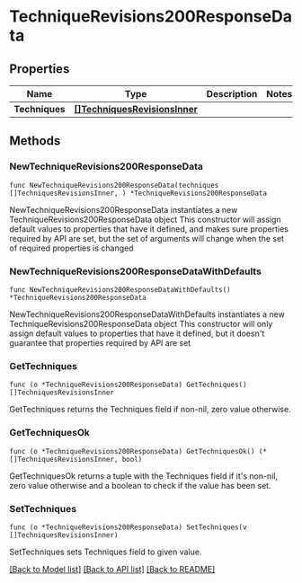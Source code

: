 # TechniqueRevisions200ResponseData

## Properties

Name | Type | Description | Notes
------------ | ------------- | ------------- | -------------
**Techniques** | [**[]TechniquesRevisionsInner**](TechniquesRevisionsInner.md) |  | 

## Methods

### NewTechniqueRevisions200ResponseData

`func NewTechniqueRevisions200ResponseData(techniques []TechniquesRevisionsInner, ) *TechniqueRevisions200ResponseData`

NewTechniqueRevisions200ResponseData instantiates a new TechniqueRevisions200ResponseData object
This constructor will assign default values to properties that have it defined,
and makes sure properties required by API are set, but the set of arguments
will change when the set of required properties is changed

### NewTechniqueRevisions200ResponseDataWithDefaults

`func NewTechniqueRevisions200ResponseDataWithDefaults() *TechniqueRevisions200ResponseData`

NewTechniqueRevisions200ResponseDataWithDefaults instantiates a new TechniqueRevisions200ResponseData object
This constructor will only assign default values to properties that have it defined,
but it doesn't guarantee that properties required by API are set

### GetTechniques

`func (o *TechniqueRevisions200ResponseData) GetTechniques() []TechniquesRevisionsInner`

GetTechniques returns the Techniques field if non-nil, zero value otherwise.

### GetTechniquesOk

`func (o *TechniqueRevisions200ResponseData) GetTechniquesOk() (*[]TechniquesRevisionsInner, bool)`

GetTechniquesOk returns a tuple with the Techniques field if it's non-nil, zero value otherwise
and a boolean to check if the value has been set.

### SetTechniques

`func (o *TechniqueRevisions200ResponseData) SetTechniques(v []TechniquesRevisionsInner)`

SetTechniques sets Techniques field to given value.



[[Back to Model list]](../README.md#documentation-for-models) [[Back to API list]](../README.md#documentation-for-api-endpoints) [[Back to README]](../README.md)


